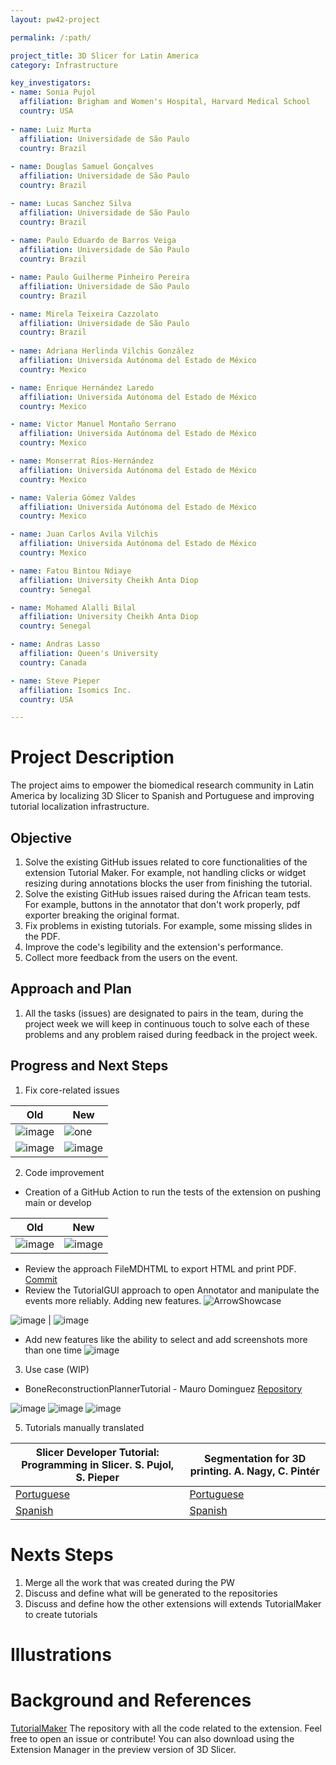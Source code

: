 ```yaml
---
layout: pw42-project

permalink: /:path/

project_title: 3D Slicer for Latin America
category: Infrastructure

key_investigators:
- name: Sonia Pujol
  affiliation: Brigham and Women's Hospital, Harvard Medical School
  country: USA
  
- name: Luiz Murta
  affiliation: Universidade de São Paulo
  country: Brazil
  
- name: Douglas Samuel Gonçalves
  affiliation: Universidade de São Paulo
  country: Brazil

- name: Lucas Sanchez Silva
  affiliation: Universidade de São Paulo
  country: Brazil
  
- name: Paulo Eduardo de Barros Veiga
  affiliation: Universidade de São Paulo
  country: Brazil

- name: Paulo Guilherme Pinheiro Pereira
  affiliation: Universidade de São Paulo
  country: Brazil

- name: Mirela Teixeira Cazzolato
  affiliation: Universidade de São Paulo
  country: Brazil
  
- name: Adriana Herlinda Vilchis González
  affiliation: Universida Autónoma del Estado de México
  country: Mexico

- name: Enrique Hernández Laredo
  affiliation: Universida Autónoma del Estado de México
  country: Mexico

- name: Victor Manuel Montaño Serrano
  affiliation: Universida Autónoma del Estado de México
  country: Mexico

- name: Monserrat Ríos-Hernández
  affiliation: Universida Autónoma del Estado de México
  country: Mexico

- name: Valeria Gómez Valdes
  affiliation: Universida Autónoma del Estado de México
  country: Mexico

- name: Juan Carlos Avila Vilchis
  affiliation: Universida Autónoma del Estado de México
  country: Mexico

- name: Fatou Bintou Ndiaye
  affiliation: University Cheikh Anta Diop
  country: Senegal

- name: Mohamed Alalli Bilal
  affiliation: University Cheikh Anta Diop
  country: Senegal

- name: Andras Lasso
  affiliation: Queen's University
  country: Canada

- name: Steve Pieper
  affiliation: Isomics Inc.
  country: USA

---
```


# Project Description

The project aims to empower the biomedical research community in Latin America by localizing 3D Slicer to Spanish and Portuguese and improving tutorial localization infrastructure.

## Objective

<!-- Describe here WHAT you would like to achieve (what you will have as end result). -->

1. Solve the existing GitHub issues related to core functionalities of the extension Tutorial Maker. For example, not handling clicks or widget resizing during annotations blocks the user from finishing the tutorial.
2. Solve the existing GitHub issues raised during the African team tests. For example, buttons in the annotator that don't work properly, pdf exporter breaking the original format.
3. Fix problems in existing tutorials. For example, some missing slides in the PDF.
4. Improve the code's legibility and the extension's performance.
5. Collect more feedback from the users on the event.

## Approach and Plan

<!-- Describe here HOW you would like to achieve the objectives stated above. -->

1. All the tasks (issues) are designated to pairs in the team, during the project week we will keep in continuous touch to solve each of these problems and any problem raised during feedback in the project week.

## Progress and Next Steps

<!-- Update this section as you make progress, describing of what you have ACTUALLY DONE.
     If there are specific steps that you could not complete then you can describe them here, too. -->

1. Fix core-related issues
   
| Old | New |
| --- | --- |
| ![image](https://github.com/user-attachments/assets/61f238dc-0352-403d-b909-ca03591524f0) | ![one](https://github.com/user-attachments/assets/d56da455-7fc8-46b5-afc5-7a591edd15d6) |
| ![image](https://github.com/user-attachments/assets/65cd72c9-ddc4-4511-9b05-8bd0e6e31a9f) | ![image](https://github.com/user-attachments/assets/9a2bf575-c500-42f2-92df-e42d658f60fa) |

2. Code improvement

- Creation of a GitHub Action to run the tests of the extension on pushing main or develop

| Old | New |
| --- | --- |
| ![image](https://github.com/user-attachments/assets/34c7d441-1039-4105-906f-5054b79bbdfd) | ![image](https://github.com/user-attachments/assets/bde1d39d-b2e5-47be-a137-66fc30e9f08c) |

- Review the approach FileMDHTML to export HTML and print PDF. [Commit](https://github.com/SlicerLatinAmerica/SlicerTutorialMaker/commit/4ae712601ffed42a7d39b96dc89f2212dd4caf22)
- Review the TutorialGUI approach to open Annotator and manipulate the events more reliably. Adding new features.
![ArrowShowcase](https://github.com/user-attachments/assets/aa88cd04-5584-4aa9-957c-92712fecab24)

![image](https://github.com/user-attachments/assets/81f8f7b9-77bc-426d-b564-7035c7449834) | ![image](https://github.com/user-attachments/assets/91e9c0dc-dd5b-4f59-ba4d-ddf9480ba6a7)

- Add new features like the ability to select and add screenshots more than one time
![image](https://github.com/user-attachments/assets/4181dbc5-cf40-4b28-8dc5-7b9a1360b51b)


3. Use case (WIP)

- BoneReconstructionPlannerTutorial - Mauro Dominguez [Repository](https://github.com/SlicerLatinAmerica/TestSlicerTutorials/blob/feature/add_bone_reconstruction_planner_tutorial/Tutorials/BoneReconstructionPlannerTutorial/BoneReconstructionPlannerTutorial.py)

![image](https://github.com/user-attachments/assets/54dd3cd7-6457-4dc7-a266-da222b813018)
![image](https://github.com/user-attachments/assets/f5bf233f-5b60-4c22-bef0-560afd150a9e)
![image](https://github.com/user-attachments/assets/8e073f1a-2d8c-4de5-9a63-1c05600610e9)

5. Tutorials manually translated 

| Slicer Developer Tutorial: Programming in Slicer. S. Pujol, S. Pieper | Segmentation for 3D printing. A. Nagy, C. Pintér |
| --- | --- |
| [Portuguese](https://slicerlatinamerica.github.io/media/Tutorials/Slicer5_Programando%20no%20Slicer_SPujol-SPieper.pdf) |  [Portuguese](https://slicerlatinamerica.github.io/media/Tutorials/Segmentation3DPrinting-ANagy-CPinter_pt-BR.pdf) |
| [Spanish](https://slicerlatinamerica.github.io/media/Tutorials/Slicer5_ProgrammingTutorial_es-419.pdf) | [Spanish](https://slicerlatinamerica.github.io/media/Tutorials/SegmentationFor3DPrinting_es.pdf) |

# Nexts Steps 

1. Merge all the work that was created during the PW
2. Discuss and define what will be generated to the repositories
3. Discuss and define how the other extensions will extends TutorialMaker to create tutorials

# Illustrations

# Background and References

<!-- If you developed any software, include link to the source code repository.
     If possible, also add links to sample data, and to any relevant publications. -->

[TutorialMaker](https://github.com/SlicerLatinAmerica/SlicerTutorialMaker)
The repository with all the code related to the extension. Feel free to open an issue or contribute! You can also download using the Extension Manager in the preview version of 3D Slicer.
